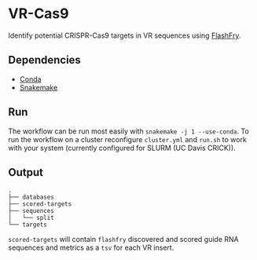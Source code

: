 # VR-Cas9
Identify potential CRISPR-Cas9 targets in VR sequences using [FlashFry](https://bmcbiol.biomedcentral.com/articles/10.1186/s12915-018-0545-0).

## Dependencies

- [Conda](https://www.anaconda.com/products/individual)
- [Snakemake](https://snakemake.readthedocs.io/en/stable/)

## Run

The workflow can be run most easily with `snakemake -j 1 --use-conda`.
To run the workflow on a cluster reconfigure `cluster.yml` and `run.sh` to
work with your system (currently configured for SLURM (UC Davis CRICK)).

## Output

```
.
├── databases
├── scored-targets
├── sequences
│   └── split
└── targets
```

`scored-targets` will contain `flashfry` discovered and scored guide RNA
sequences and metrics as a `tsv` for each VR insert.




